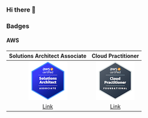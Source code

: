 ### Hi there 👋

### Badges

#### AWS

| Solutions Architect Associate | Cloud Practitioner |
| :---: | :---: |
| ![aws-certified-solutions-architect-associate](aws-certified-solutions-architect-associate-102px.png) | ![aws-certified-cloud-practitioner-102px](aws-certified-cloud-practitioner-102px.png) |
| [Link](https://www.credly.com/badges/19eb8554-61b7-4949-840c-2d93c00e845a/public_url) | [Link](https://www.credly.com/badges/dc84a393-507e-4d7b-85f9-fbce1f7a916b/public_url) |

<!--
**silvabruno/silvabruno** is a ✨ _special_ ✨ repository because its `README.md` (this file) appears on your GitHub profile.

Here are some ideas to get you started:

- 🔭 I’m currently working on ...
- 🌱 I’m currently learning ...
- 👯 I’m looking to collaborate on ...
- 🤔 I’m looking for help with ...
- 💬 Ask me about ...
- 📫 How to reach me: ...
- 😄 Pronouns: ...
- ⚡ Fun fact: ...
-->
